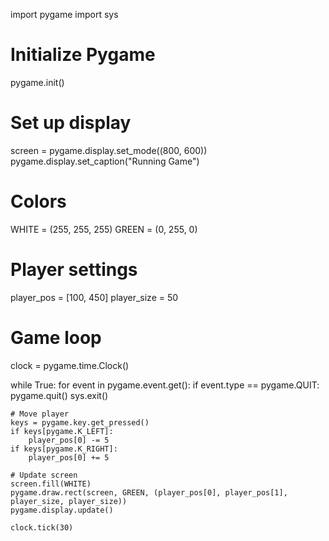 import pygame
import sys

# Initialize Pygame
pygame.init()

# Set up display
screen = pygame.display.set_mode((800, 600))
pygame.display.set_caption("Running Game")

# Colors
WHITE = (255, 255, 255)
GREEN = (0, 255, 0)

# Player settings
player_pos = [100, 450]
player_size = 50

# Game loop
clock = pygame.time.Clock()

while True:
    for event in pygame.event.get():
        if event.type == pygame.QUIT:
            pygame.quit()
            sys.exit()

    # Move player
    keys = pygame.key.get_pressed()
    if keys[pygame.K_LEFT]:
        player_pos[0] -= 5
    if keys[pygame.K_RIGHT]:
        player_pos[0] += 5

    # Update screen
    screen.fill(WHITE)
    pygame.draw.rect(screen, GREEN, (player_pos[0], player_pos[1], player_size, player_size))
    pygame.display.update()

    clock.tick(30)
    
